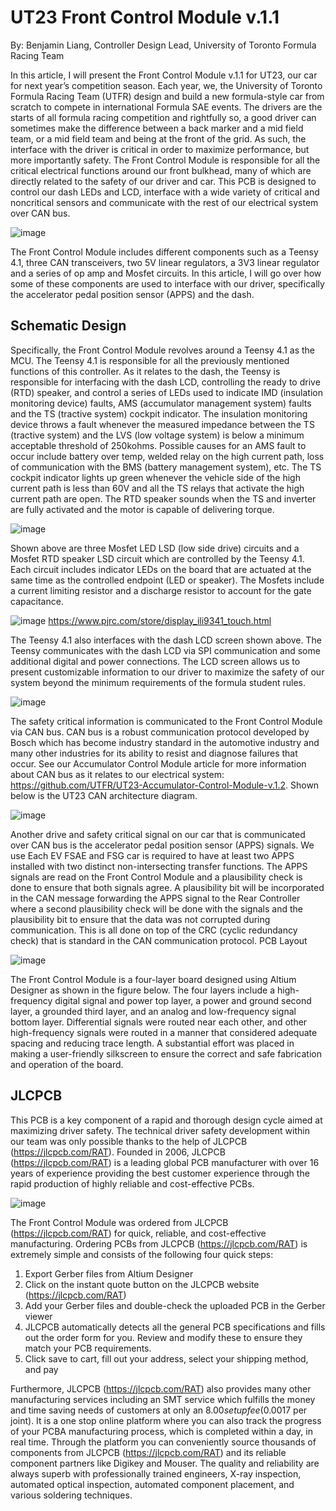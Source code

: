 # UT23 Front Control Module v.1.1

By: Benjamin Liang, Controller Design Lead, University of Toronto Formula Racing Team

In this article, I will present the Front Control Module v.1.1 for UT23, our car for next year’s competition season. Each year, we, the University of Toronto Formula Racing Team (UTFR) design and build a new formula-style car from scratch to compete in international Formula SAE events. The drivers are the starts of all formula racing competition and rightfully so, a good driver can sometimes make the difference between a back marker and a mid field team, or a mid field team and being at the front of the grid. As such, the interface with the driver is critical in order to maximize performance, but more importantly safety. The Front Control Module is responsible for all the critical electrical functions around our front bulkhead, many of which are directly related to the safety of our driver and car. This PCB is designed to control our dash LEDs and LCD, interface with a wide variety of critical and noncritical sensors and communicate with the rest of our electrical system over CAN bus.

![image](https://user-images.githubusercontent.com/82067858/210156002-0ee56d6a-fde7-4e54-850d-f8c3f104a2fe.png)
 
The Front Control Module includes different components such as a Teensy 4.1, three CAN transceivers, two 5V linear regulators, a 3V3 linear regulator and a series of op amp and Mosfet circuits. In this article, I will go over how some of these components are used to interface with our driver, specifically the accelerator pedal position sensor (APPS) and the dash.

## Schematic Design

Specifically, the Front Control Module revolves around a Teensy 4.1 as the MCU. The Teensy 4.1 is responsible for all the previously mentioned functions of this controller. As it relates to the dash, the Teensy is responsible for interfacing with the dash LCD, controlling the ready to drive (RTD) speaker, and control a series of LEDs used to indicate IMD (insulation monitoring device) faults, AMS (accumulator management system) faults and the TS (tractive system) cockpit indicator. The insulation monitoring device throws a fault whenever the measured impedance between the TS (tractive system) and the LVS (low voltage system) is below a minimum acceptable threshold of 250kohms. Possible causes for an AMS fault to occur include battery over temp, welded relay on the high current path, loss of communication with the BMS (battery management system), etc. The TS cockpit indicator lights up green whenever the vehicle side of the high current path is less than 60V and all the TS relays that activate the high current path are open. The RTD speaker sounds when the TS and inverter are fully activated and the motor is capable of delivering torque.

![image](https://user-images.githubusercontent.com/82067858/210156005-d9320707-2465-4def-a347-71048b5216cb.png)
 
Shown above are three Mosfet LED LSD (low side drive) circuits and a Mosfet RTD speaker LSD circuit which are controlled by the Teensy 4.1. Each circuit includes indicator LEDs on the board that are actuated at the same time as the controlled endpoint (LED or speaker). The Mosfets include a current limiting resistor and a discharge resistor to account for the gate capacitance. 
 
![image](https://user-images.githubusercontent.com/82067858/210156007-7c4adaba-f859-442a-bd3f-a78bfe68b0d1.png)
https://www.pjrc.com/store/display_ili9341_touch.html

The Teensy 4.1 also interfaces with the dash LCD screen shown above. The Teensy communicates with the dash LCD via SPI communication and some additional digital and power connections. The LCD screen allows us to present customizable information to our driver to maximize the safety of our system beyond the minimum requirements of the formula student rules.

![image](https://user-images.githubusercontent.com/82067858/210156010-d04f14e9-0d68-4aee-93ff-bde3fbf3e526.png)
 
The safety critical information is communicated to the Front Control Module via CAN bus. CAN bus is a robust communication protocol developed by Bosch which has become industry standard in the automotive industry and many other industries for its ability to resist and diagnose failures that occur. See our Accumulator Control Module article for more information about CAN bus as it relates to our electrical system: https://github.com/UTFR/UT23-Accumulator-Control-Module-v.1.2. Shown below is the UT23 CAN architecture diagram.

![image](https://user-images.githubusercontent.com/82067858/210156016-07d12071-6ed7-4ffc-8136-203345e28255.png)
 
Another drive and safety critical signal on our car that is communicated over CAN bus is the accelerator pedal position sensor (APPS) signals. We use Each EV FSAE and FSG car is required to have at least two APPS installed with two distinct non-intersecting transfer functions. The APPS signals are read on the Front Control Module and a plausibility check is done to ensure that both signals agree. A plausibility bit will be incorporated in the CAN message forwarding the APPS signal to the Rear Controller where a second plausibility check will be done with the signals and the plausibility bit to ensure that the data was not corrupted during communication. This is all done on top of the CRC (cyclic redundancy check) that is standard in the CAN communication protocol.
PCB Layout

![image](https://user-images.githubusercontent.com/82067858/210156017-7909f6c7-4115-465f-8a65-d9893aa4a744.png)

The Front Control Module is a four-layer board designed using Altium Designer as shown in the figure below. The four layers include a high-frequency digital signal and power top layer, a power and ground second layer, a grounded third layer, and an analog and low-frequency signal bottom layer. Differential signals were routed near each other, and other high-frequency signals were routed in a manner that considered adequate spacing and reducing trace length. A substantial effort was placed in making a user-friendly silkscreen to ensure the correct and safe fabrication and operation of the board.
 
## JLCPCB

This PCB is a key component of a rapid and thorough design cycle aimed at maximizing driver safety. The technical driver safety development within our team was only possible thanks to the help of JLCPCB (https://jlcpcb.com/RAT). Founded in 2006, JLCPCB (https://jlcpcb.com/RAT) is a leading global PCB manufacturer with over 16 years of experience providing the best customer experience through the rapid production of highly reliable and cost-effective PCBs.

![image](https://user-images.githubusercontent.com/82067858/210156022-70873878-5b80-4122-a691-4b0cda5d814c.png)
 
The Front Control Module was ordered from JLCPCB (https://jlcpcb.com/RAT) for quick, reliable, and cost-effective manufacturing. Ordering PCBs from JLCPCB (https://jlcpcb.com/RAT) is extremely simple and consists of the following four quick steps:

1.	Export Gerber files from Altium Designer
2.	Click on the instant quote button on the JLCPCB website (https://jlcpcb.com/RAT)
3.	Add your Gerber files and double-check the uploaded PCB in the Gerber viewer
4.	JLCPCB automatically detects all the general PCB specifications and fills out the order form for you. Review and modify these to ensure they match your PCB requirements.
5.	Click save to cart, fill out your address, select your shipping method, and pay

Furthermore, JLCPCB (https://jlcpcb.com/RAT) also provides many other manufacturing services including an SMT service which fulfills the money and time saving needs of customers at only an $8.00 setup fee ($0.0017 per joint). It is a one stop online platform where you can also track the progress of your PCBA manufacturing process, which is completed within a day, in real time. Through the platform you can conveniently source thousands of components from JLCPCB (https://jlcpcb.com/RAT) and its reliable component partners like Digikey and Mouser. The quality and reliability are always superb with professionally trained engineers, X-ray inspection, automated optical inspection, automated component placement, and various soldering techniques. 
